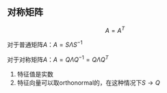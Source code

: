 ## 对称矩阵

$$A = A^T$$

对于普通矩阵$A$：$A = S \Lambda S^{-1}$

对于对称矩阵$A$：$A = Q \Lambda Q^{-1} = Q \Lambda Q^{T}$

1. 特征值是实数
2. 特征向量可以取orthonormal的，在这种情况下$S \to Q$